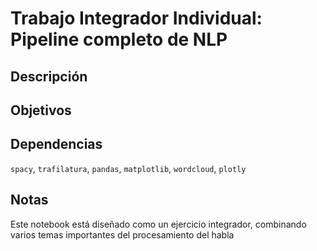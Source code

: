 # Trabajo Integrador Individual: Pipeline completo de NLP
## Descripción



## Objetivos


## Dependencias
`spacy`, `trafilatura`, `pandas`, `matplotlib`, `wordcloud`, `plotly`

## Notas
Este notebook está diseñado como un ejercicio integrador, combinando varios temas importantes del procesamiento del habla